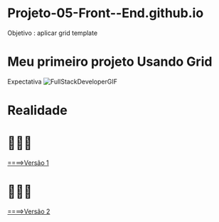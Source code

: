# Projeto-05-Front--End.github.io

Objetivo : aplicar grid template
# Meu primeiro projeto Usando Grid 

 Expectativa
![FullStackDeveloperGIF](https://github.com/ThiagoMassenoMaciel/Projeto-05-Front-End.github.io/assets/107934374/cb343085-62f5-4dab-adb9-e45727927342)

# Realidade
# 🧑🏾‍💻
[====>Versão 1]( https://thiagomassenomaciel.github.io/Projeto-05-Front-End.github.io/index.html)
# 🧑🏾‍💻
[====>Versão 2]( https://thiagomassenomaciel.github.io/Projeto-05-Front-End.github.io/versão2/index.html  )
